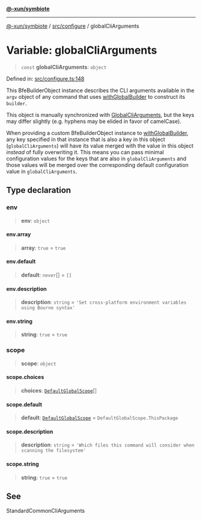 [**@-xun/symbiote**](../../../README.md)

***

[@-xun/symbiote](../../../README.md) / [src/configure](../README.md) / globalCliArguments

# Variable: globalCliArguments

> `const` **globalCliArguments**: `object`

Defined in: [src/configure.ts:148](https://github.com/Xunnamius/symbiote/blob/39b78f935df3d66a96654bd78c86b3952384b660/src/configure.ts#L148)

This BfeBuilderObject instance describes the CLI arguments available
in the `argv` object of any command that uses [withGlobalBuilder](../../util/functions/withGlobalBuilder.md) to
construct its `builder`.

This object is manually synchronized with [GlobalCliArguments](../type-aliases/GlobalCliArguments.md), but the
keys may differ slightly (e.g. hyphens may be elided in favor of camelCase).

When providing a custom BfeBuilderObject instance to
[withGlobalBuilder](../../util/functions/withGlobalBuilder.md), any key specified in that instance that is also a
key in this object (`globalCliArguments`) will have its value merged with the
value in this object _instead_ of fully overwriting it. This means you can
pass minimal configuration values for the keys that are also in
`globalCliArguments` and those values will be merged over the corresponding
default configuration value in `globalCliArguments`.

## Type declaration

### env

> **env**: `object`

#### env.array

> **array**: `true` = `true`

#### env.default

> **default**: `never`[] = `[]`

#### env.description

> **description**: `string` = `'Set cross-platform environment variables using Bourne syntax'`

#### env.string

> **string**: `true` = `true`

### scope

> **scope**: `object`

#### scope.choices

> **choices**: [`DefaultGlobalScope`](../enumerations/DefaultGlobalScope.md)[]

#### scope.default

> **default**: [`DefaultGlobalScope`](../enumerations/DefaultGlobalScope.md) = `DefaultGlobalScope.ThisPackage`

#### scope.description

> **description**: `string` = `'Which files this command will consider when scanning the filesystem'`

#### scope.string

> **string**: `true` = `true`

## See

StandardCommonCliArguments
